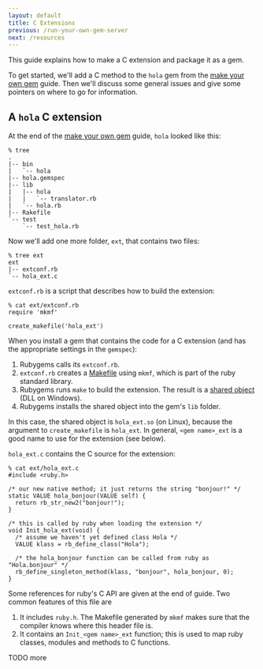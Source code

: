 ```yaml
---
layout: default
title: C Extensions
previous: /run-your-own-gem-server
next: /resources
---
```


This guide explains how to make a C extension and package it as a gem.

To get started, we'll add a C method to the `hola` gem from the
[make your own gem](/make-your-own-gem) guide. Then we'll discuss some general
issues and give some pointers on where to go for information.

<a id="tutorial"> </a>
A `hola` C extension
--------------------

At the end of the [make your own gem](/make-your-own-gem) guide, `hola` looked
like this:

    % tree
    .
    |-- bin
    |   `-- hola
    |-- hola.gemspec
    |-- lib
    |   |-- hola
    |   |   `-- translator.rb
    |   `-- hola.rb
    |-- Rakefile
    `-- test
        `-- test_hola.rb

Now we'll add one more folder, `ext`, that contains two files:

    % tree ext
    ext
    |-- extconf.rb
    `-- hola_ext.c

`extconf.rb` is a script that describes how to build the extension:

    % cat ext/extconf.rb
    require 'mkmf'

    create_makefile('hola_ext')

When you install a gem that contains the code for a C extension (and has the
appropriate settings in the `gemspec`):

1. Rubygems calls its `extconf.rb`.
2. `extconf.rb` creates a [Makefile](http://en.wikipedia.org/wiki/Makefile)
using `mkmf`, which is part of the ruby standard library.
3. Rubygems runs `make` to build the extension. The result is a [shared
object](http://en.wikipedia.org/wiki/Shared_object) (DLL on Windows).
4. Rubygems installs the shared object into the gem's `lib` folder.

In this case, the shared object is `hola_ext.so` (on Linux), because the
argument to `create_makefile` is `hola_ext`. In general, `<gem name>_ext` is a
good name to use for the extension (see below).

`hola_ext.c` contains the C source for the extension:

    % cat ext/hola_ext.c    
    #include <ruby.h>
    
    /* our new native method; it just returns the string "bonjour!" */
    static VALUE hola_bonjour(VALUE self) {
      return rb_str_new2("bonjour!");
    }
    
    /* this is called by ruby when loading the extension */
    void Init_hola_ext(void) {
      /* assume we haven't yet defined class Hola */
      VALUE klass = rb_define_class("Hola");

      /* the hola_bonjour function can be called from ruby as "Hola.bonjour" */
      rb_define_singleton_method(klass, "bonjour", hola_bonjour, 0);
    }

Some references for ruby's C API are given at the end of guide. Two common
features of this file are

1. It includes `ruby.h`. The Makefile generated by `mkmf` makes sure that the
compiler knows where this header file is.
2. It contains an `Init_<gem name>_ext` function; this is used to map ruby
classes, modules and methods to C functions.

TODO more
